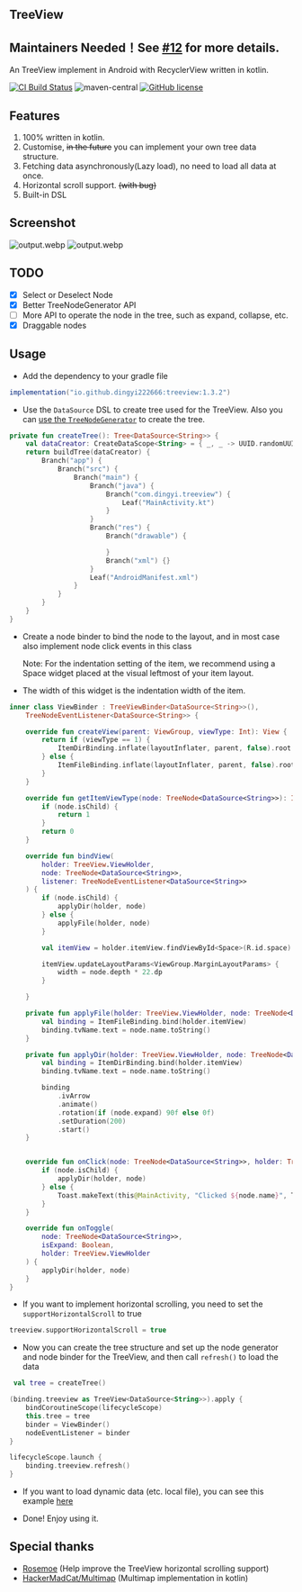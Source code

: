 ## TreeView

## Maintainers Needed！See [#12](https://github.com/dingyi222666/TreeView/issues/12) for more details.

An TreeView implement in Android with RecyclerView written in kotlin.

[![CI Build Status](https://github.com/dingyi222666/TreeView/actions/workflows/android.yml/badge.svg)](https://github.com/dingyi222666/TreeView/tree/main/.github/workflows/android.yml)
![maven-central](https://img.shields.io/maven-central/v/io.github.dingyi222666/treeview.svg)
[![GitHub license](https://img.shields.io/github/license/dingyi222666/TreeView)](https://github.com/dingyi222666/TreeView/blob/main/LICENSE)

## Features

1. 100% written in kotlin.
2. Customise, ~~in the future~~ you can implement your own tree data structure.
3. Fetching data asynchronously(Lazy load), no need to load all data at once.
4. Horizontal scroll support. ~~(with bug)~~
5. Built-in DSL

## Screenshot

![output.webp](./screenshots/main.webp)
![output.webp](./screenshots/main_2.webp)

## TODO

- [x] Select or Deselect Node
- [x] Better TreeNodeGenerator API
- [ ] More API to operate the node in the tree, such as expand, collapse, etc.
- [x] Draggable nodes

## Usage

- Add the dependency to your gradle file

```groovy
implementation("io.github.dingyi222666:treeview:1.3.2")
```

- Use the `DataSource` DSL to create tree used for the TreeView. Also you can [use the `TreeNodeGenerator`](https://github.com/dingyi222666/TreeView/issues/4) to create the tree.

```kotlin
private fun createTree(): Tree<DataSource<String>> {
    val dataCreator: CreateDataScope<String> = { _, _ -> UUID.randomUUID().toString() }
    return buildTree(dataCreator) {
        Branch("app") {
            Branch("src") {
                Branch("main") {
                    Branch("java") {
                        Branch("com.dingyi.treeview") {
                            Leaf("MainActivity.kt")
                        }
                    }
                    Branch("res") {
                        Branch("drawable") {

                        }
                        Branch("xml") {}
                    }
                    Leaf("AndroidManifest.xml")
                }
            }
        }
    }
}
```

- Create a node binder to bind the node to the layout, and in most case also implement node click
  events in this class

  Note: For the indentation setting of the item, we recommend using a Space widget placed at the visual leftmost of your item layout. 
- The width of this widget is the indentation width of the item.

```kotlin
inner class ViewBinder : TreeViewBinder<DataSource<String>>(),
    TreeNodeEventListener<DataSource<String>> {

    override fun createView(parent: ViewGroup, viewType: Int): View {
        return if (viewType == 1) {
            ItemDirBinding.inflate(layoutInflater, parent, false).root
        } else {
            ItemFileBinding.inflate(layoutInflater, parent, false).root
        }
    }

    override fun getItemViewType(node: TreeNode<DataSource<String>>): Int {
        if (node.isChild) {
            return 1
        }
        return 0
    }

    override fun bindView(
        holder: TreeView.ViewHolder,
        node: TreeNode<DataSource<String>>,
        listener: TreeNodeEventListener<DataSource<String>>
    ) {
        if (node.isChild) {
            applyDir(holder, node)
        } else {
            applyFile(holder, node)
        }

        val itemView = holder.itemView.findViewById<Space>(R.id.space)

        itemView.updateLayoutParams<ViewGroup.MarginLayoutParams> {
            width = node.depth * 22.dp
        }

    }

    private fun applyFile(holder: TreeView.ViewHolder, node: TreeNode<DataSource<String>>) {
        val binding = ItemFileBinding.bind(holder.itemView)
        binding.tvName.text = node.name.toString()
    }

    private fun applyDir(holder: TreeView.ViewHolder, node: TreeNode<DataSource<String>>) {
        val binding = ItemDirBinding.bind(holder.itemView)
        binding.tvName.text = node.name.toString()

        binding
            .ivArrow
            .animate()
            .rotation(if (node.expand) 90f else 0f)
            .setDuration(200)
            .start()
    }


    override fun onClick(node: TreeNode<DataSource<String>>, holder: TreeView.ViewHolder) {
        if (node.isChild) {
            applyDir(holder, node)
        } else {
            Toast.makeText(this@MainActivity, "Clicked ${node.name}", Toast.LENGTH_LONG).show()
        }
    }

    override fun onToggle(
        node: TreeNode<DataSource<String>>,
        isExpand: Boolean,
        holder: TreeView.ViewHolder
    ) {
        applyDir(holder, node)
    }
}

```

- If you want to implement horizontal scrolling, you need to set the `supportHorizontalScroll` to
  true

```kotlin
treeview.supportHorizontalScroll = true
```

- Now you can create the tree structure and set up the node generator and node binder for the
  TreeView, and then call `refresh()` to load the data

```kotlin
 val tree = createTree()

(binding.treeview as TreeView<DataSource<String>>).apply {
    bindCoroutineScope(lifecycleScope)
    this.tree = tree
    binder = ViewBinder()
    nodeEventListener = binder
}

lifecycleScope.launch {
    binding.treeview.refresh()
}

```

- If you want to load dynamic data (etc. local file), you can see this example
  [here](./app/src/main/kotlin/com/dingyi/treeview/FileActivity.kt)


- Done! Enjoy using it.

## Special thanks

- [Rosemoe](https://github.com/Rosemoe) (Help improve the TreeView horizontal scrolling support)
- [HackerMadCat/Multimap](https://github.com/HackerMadCat/Multimap) (Multimap implementation in
  kotlin)


